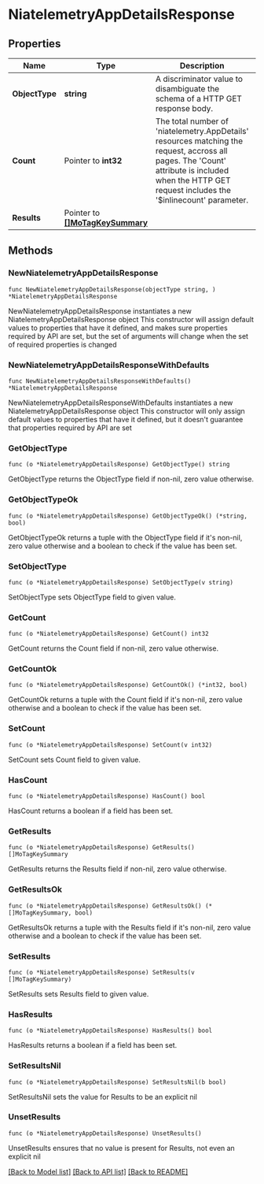 # NiatelemetryAppDetailsResponse

## Properties

Name | Type | Description | Notes
------------ | ------------- | ------------- | -------------
**ObjectType** | **string** | A discriminator value to disambiguate the schema of a HTTP GET response body. | 
**Count** | Pointer to **int32** | The total number of &#39;niatelemetry.AppDetails&#39; resources matching the request, accross all pages. The &#39;Count&#39; attribute is included when the HTTP GET request includes the &#39;$inlinecount&#39; parameter. | [optional] 
**Results** | Pointer to [**[]MoTagKeySummary**](MoTagKeySummary.md) |  | [optional] 

## Methods

### NewNiatelemetryAppDetailsResponse

`func NewNiatelemetryAppDetailsResponse(objectType string, ) *NiatelemetryAppDetailsResponse`

NewNiatelemetryAppDetailsResponse instantiates a new NiatelemetryAppDetailsResponse object
This constructor will assign default values to properties that have it defined,
and makes sure properties required by API are set, but the set of arguments
will change when the set of required properties is changed

### NewNiatelemetryAppDetailsResponseWithDefaults

`func NewNiatelemetryAppDetailsResponseWithDefaults() *NiatelemetryAppDetailsResponse`

NewNiatelemetryAppDetailsResponseWithDefaults instantiates a new NiatelemetryAppDetailsResponse object
This constructor will only assign default values to properties that have it defined,
but it doesn't guarantee that properties required by API are set

### GetObjectType

`func (o *NiatelemetryAppDetailsResponse) GetObjectType() string`

GetObjectType returns the ObjectType field if non-nil, zero value otherwise.

### GetObjectTypeOk

`func (o *NiatelemetryAppDetailsResponse) GetObjectTypeOk() (*string, bool)`

GetObjectTypeOk returns a tuple with the ObjectType field if it's non-nil, zero value otherwise
and a boolean to check if the value has been set.

### SetObjectType

`func (o *NiatelemetryAppDetailsResponse) SetObjectType(v string)`

SetObjectType sets ObjectType field to given value.


### GetCount

`func (o *NiatelemetryAppDetailsResponse) GetCount() int32`

GetCount returns the Count field if non-nil, zero value otherwise.

### GetCountOk

`func (o *NiatelemetryAppDetailsResponse) GetCountOk() (*int32, bool)`

GetCountOk returns a tuple with the Count field if it's non-nil, zero value otherwise
and a boolean to check if the value has been set.

### SetCount

`func (o *NiatelemetryAppDetailsResponse) SetCount(v int32)`

SetCount sets Count field to given value.

### HasCount

`func (o *NiatelemetryAppDetailsResponse) HasCount() bool`

HasCount returns a boolean if a field has been set.

### GetResults

`func (o *NiatelemetryAppDetailsResponse) GetResults() []MoTagKeySummary`

GetResults returns the Results field if non-nil, zero value otherwise.

### GetResultsOk

`func (o *NiatelemetryAppDetailsResponse) GetResultsOk() (*[]MoTagKeySummary, bool)`

GetResultsOk returns a tuple with the Results field if it's non-nil, zero value otherwise
and a boolean to check if the value has been set.

### SetResults

`func (o *NiatelemetryAppDetailsResponse) SetResults(v []MoTagKeySummary)`

SetResults sets Results field to given value.

### HasResults

`func (o *NiatelemetryAppDetailsResponse) HasResults() bool`

HasResults returns a boolean if a field has been set.

### SetResultsNil

`func (o *NiatelemetryAppDetailsResponse) SetResultsNil(b bool)`

 SetResultsNil sets the value for Results to be an explicit nil

### UnsetResults
`func (o *NiatelemetryAppDetailsResponse) UnsetResults()`

UnsetResults ensures that no value is present for Results, not even an explicit nil

[[Back to Model list]](../README.md#documentation-for-models) [[Back to API list]](../README.md#documentation-for-api-endpoints) [[Back to README]](../README.md)


